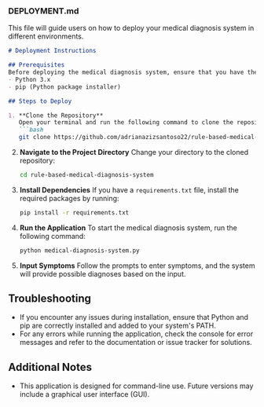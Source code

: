### DEPLOYMENT.md

This file will guide users on how to deploy your medical diagnosis system in different environments.

```markdown
# Deployment Instructions

## Prerequisites
Before deploying the medical diagnosis system, ensure that you have the following installed:
- Python 3.x
- pip (Python package installer)

## Steps to Deploy

1. **Clone the Repository**
   Open your terminal and run the following command to clone the repository:
   ```bash
   git clone https://github.com/adrianazizsantoso22/rule-based-medical-diagnosis-system.git
   ```

2. **Navigate to the Project Directory**
   Change your directory to the cloned repository:
   ```bash
   cd rule-based-medical-diagnosis-system
   ```

3. **Install Dependencies**
   If you have a `requirements.txt` file, install the required packages by running:
   ```bash
   pip install -r requirements.txt
   ```

4. **Run the Application**
   To start the medical diagnosis system, run the following command:
   ```bash
   python medical-diagnosis-system.py
   ```

5. **Input Symptoms**
   Follow the prompts to enter symptoms, and the system will provide possible diagnoses based on the input.

## Troubleshooting
- If you encounter any issues during installation, ensure that Python and pip are correctly installed and added to your system's PATH.
- For any errors while running the application, check the console for error messages and refer to the documentation or issue tracker for solutions.

## Additional Notes
- This application is designed for command-line use. Future versions may include a graphical user interface (GUI).